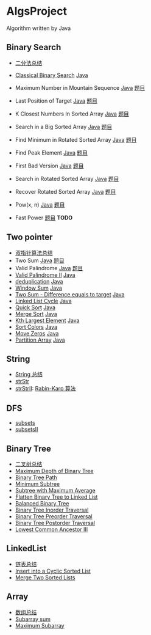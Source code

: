 # AlgsProject

Algorithm written by Java

## Binary Search

- [二分法总结](note/binarysearch.md)
- [Classical Binary Search](https://www.lintcode.com/problem/classical-binary-search/) [Java](src/org/likexin/binarysearch/ClassicalBinarySearch.java)
- Maximum Number in Mountain Sequence [Java](src/org/likexin/binarysearch/MountainSequence.java) [题目](http://www.lintcode.com/en/problem/maximum-number-in-mountain-sequence/)
- Last Position of Target [Java](src/org/likexin/binarysearch/LastPosition.java) [题目](http://www.lintcode.com/en/problem/maximum-number-in-mountain-sequence/)
- K Closest Numbers In Sorted Array [Java](src/org/likexin/binarysearch/KClosestNumber.java) [题目](http://www.lintcode.com/en/problem/k-closest-numbers-in-sorted-array/)
- Search in a Big Sorted Array [Java](src/org/likexin/binarysearch/SearchBigSortedArray.java) [题目](http://www.lintcode.com/en/problem/search-in-a-big-sorted-array/)
- Find Minimum in Rotated Sorted Array [Java](src/org/likexin/binarysearch/FindMin.java) [题目](http://www.lintcode.com/en/problem/find-minimum-in-rotated-sorted-array/)
- Find Peak Element [Java](src/org/likexin/binarysearch/FindPeak.java) [题目](http://www.lintcode.com/en/problem/find-peak-element/)
- First Bad Version [Java](src/org/likexin/binarysearch/FindFirstBadVersion.java) [题目](http://www.lintcode.com/en/problem/search-a-2d-matrix/)
- Search in Rotated Sorted Array [Java](src/org/likexin/binarysearch/Search.java) [题目](http://www.lintcode.com/en/problem/search-in-rotated-sorted-array/)
- Recover Rotated Sorted Array [Java](src/org/likexin/binarysearch/RecoverRotatedSortedArray.java) [题目](https://www.lintcode.com/problem/recover-rotated-sorted-array/description)
- Pow(x, n) [Java](src/org/likexin/binarysearch/MyPow.java) [题目](https://www.lintcode.com/problem/powx-n/description)

- Fast Power [题目](https://www.lintcode.com/problem/fast-power/description) **TODO**

<!--
- [Search a 2D Matrix](http://www.lintcode.com/en/problem/search-a-2d-matrix/)
- [Search a 2D Matrix II](http://www.lintcode.com/en/problem/search-a-2d-matrix-ii/)
- [Closest Number in Sorted Array](http://www.lintcode.com/en/problem/closest-number-in-sorted-array/)
- [First Position of Target](http://www.lintcode.com/problem/first-position-of-target)
- [Total Occurrence of Target](http://www.lintcode.com/en/problem/total-occurrence-of-target/)
- [Drop Eggs](http://www.lintcode.com/en/problem/drop-eggs/)：[**!!!reference**](http://www.cnblogs.com/grandyang/p/4762756.html)
- [Divide Two Integers](http://www.lintcode.com/en/problem/divide-two-integers/)：[**!!!reference**](http://blog.csdn.net/linhuanmars/article/details/20024907#reply)
- [Search for a Range](http://www.lintcode.com/en/problem/search-for-a-range/)
- [Smallest Rectangle Enclosing Black Pixels](http://www.lintcode.com/en/problem/smallest-rectangle-enclosing-black-pixels/)
- [Sqrt(x)](http://www.lintcode.com/en/problem/sqrtx/)
- [Maximum Average Subarray](http://www.lintcode.com/en/problem/maximum-average-subarray/)：[**!!!reference**](http://www.lintcode.com/en/problem/maximum-average-subarray/)
- [Sqrt(x) II](http://www.lintcode.com/en/problem/sqrtx-ii/) -->

## Two pointer

- [双指针算法总结](note/two-pointer.md)
- Two Sum [Java](src/org/likexin/twopointer/TwoSum.java) [题目](https://www.lintcode.com/problem/two-sum/description)
- Valid Palindrome [Java](src/org/likexin/twopointer/IsPalindrome.java) [题目](https://www.lintcode.com/problem/valid-palindrome/description)
- [Valid Palindrome II](https://www.lintcode.com/problem/valid-palindrome-ii/description) [Java](src/org/likexin/twopointer/IsPalindromeII.java)
- [deduplication](https://www.lintcode.com/problem/remove-duplicate-numbers-in-array/description) [Java](src/org/likexin/twopointer/Deduplication.java)
- [Window Sum](https://www.lintcode.com/problem/window-sum/description) [Java](src/org/likexin/twopointer/WinSum.java)
- [Two Sum - Difference equals to target](https://www.lintcode.com/problem/two-sum-difference-equals-to-target/description) [Java](src/org/likexin/twopointer/TwoSum7.java)
- [Linked List Cycle](https://www.lintcode.com/problem/linked-list-cycle/note) [Java](src/org/likexin/twopointer/HasCycle.java)
- [Quick Sort](https://www.lintcode.com/problem/sort-integers-ii/description) [Java](src/org/likexin/twopointer/QuickSort.java)
- [Merge Sort](https://www.lintcode.com/problem/sort-integers-ii/description) [Java](src/org/likexin/twopointer/MergeSort.java)
- [Kth Largest Element](https://www.lintcode.com/problem/kth-largest-element/description) [Java](src/org/likexin/twopointer/QuickSelect.java)
- [Sort Colors](https://www.lintcode.com/problem/sort-colors/description) [Java](src/org/likexin/twopointer/SortColor.java)
- [Move Zeros](https://www.lintcode.com/problem/move-zeroes/description) [Java](src/org/likexin/twopointer/MoveZeros.java)
- [Partition Array](https://www.lintcode.com/problem/partition-array/description) [Java](src/org/likexin/twopointer/MoveZeros.java)

## String

- [String 总结](note/string/string-1.md)
- [strStr](http://www.lintcode.com/problem/strstr)
- [strStrII](http://www.lintcode.com/problem/strstrII): [Rabin-Karp 算法](https://github.com/Kexin-Li/AlgsProject/blob/master/src/org/likexin/string/Rabin-Karp%E7%AE%97%E6%B3%95.md)

## DFS

- [subsets](http://www.lintcode.com/en/problem/subsets)
- [subsetsII](http://www.lintcode.com/en/problem/subsets-ii)

## Binary Tree

- [二叉树总结](note/binarytree/binarytree-1.md)
- [Maximum Depth of Binary Tree](http://www.lintcode.com/en/problem/maximum-depth-of-binary-tree/)
- [Binary Tree Path](http://www.lintcode.com/en/problem/binary-tree-paths/)
- [Minimum Subtree](http://www.lintcode.com/zh-cn/problem/minimum-subtree/)
- [Subtree with Maximum Average](http://www.lintcode.com/en/problem/subtree-with-maximum-average/)
- [Flatten Binary Tree to Linked List](http://www.lintcode.com/en/problem/flatten-binary-tree-to-linked-list/)
- [Balanced Binary Tree](http://www.lintcode.com/en/problem/balanced-binary-tree/)
- [Binary Tree Inorder Traversal](http://www.lintcode.com/en/problem/binary-tree-inorder-traversal/)
- [Binary Tree Preorder Traversal](http://www.lintcode.com/en/problem/binary-tree-preorder-traversal/)
- [Binary Tree Postorder Traversal](http://www.lintcode.com/en/problem/binary-tree-postorder-traversal/)
- [Lowest Common Ancestor III](http://www.lintcode.com/en/problem/lowest-common-ancestor-iii/)

## LinkedList

- [链表总结](https://github.com/Kexin-Li/AlgsProject/blob/master/src/org/likexin/linkedlist/LinkedList%E6%80%BB%E7%BB%93.md)
- [Insert into a Cyclic Sorted List](http://www.lintcode.com/en/problem/insert-into-a-cyclic-sorted-list/)
- [Merge Two Sorted Lists](http://www.lintcode.com/en/problem/merge-two-sorted-lists/)

## Array

- [数组总结](https://github.com/Kexin-Li/AlgsProject/blob/master/src/org/likexin/array/Array%E6%80%BB%E7%BB%93.md)
- [Subarray sum](http://www.lintcode.com/en/problem/subarray-sum/)
- [Maximum Subarray](http://www.lintcode.com/en/problem/maximum-subarray/)